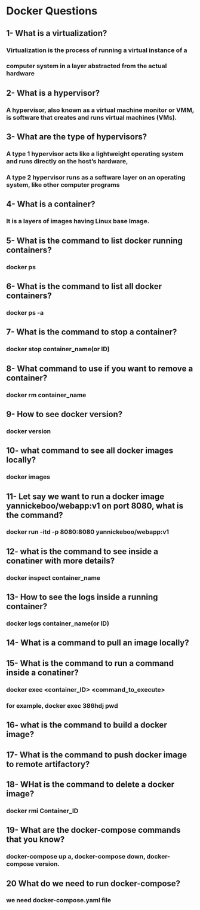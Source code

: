# Docker Questions
## 1- What is a virtualization?
### Virtualization is the process of running a virtual instance of a
### computer system in a layer abstracted from the actual hardware
## 2- What is a hypervisor?
### A hypervisor, also known as a virtual machine monitor or VMM, is software that creates and runs virtual machines (VMs).
## 3- What are the type of hypervisors?
### A type 1 hypervisor acts like a lightweight operating system and runs directly on the host’s hardware, 
### A type 2 hypervisor runs as a software layer on an operating system, like other computer programs
## 4- What is a container?
### It is a layers of images having Linux base Image.
## 5- What is the command to list docker running containers?
### docker ps
## 6- What is the command to list all docker containers?
### docker ps -a
## 7- What is the command to stop a container?
### docker stop container_name(or ID)
## 8- What command to use if you want to remove a container?
### docker rm container_name
## 9- How to see docker version?
### docker version
## 10- what command to see all docker images locally?
### docker images
## 11- Let say we want to run a docker image yannickeboo/webapp:v1 on port 8080, what is the command?
### docker run -itd -p 8080:8080 yannickeboo/webapp:v1
## 12- what is the command to see inside a conatiner with more details?
### docker inspect container_name
## 13- How to see the logs inside a running container?
### docker logs container_name(or ID)
## 14- What is a command to pull an image locally?
## 15- What is the command to run a command inside a conatiner?
### docker exec <container_ID> <command_to_execute>
### for example, docker exec 386hdj pwd
## 16- what is the command to build a docker image?
## 17- What is the command to push docker image to remote artifactory?
## 18- WHat is the command to delete a docker image?
### docker rmi Container_ID
## 19- What are the docker-compose commands that you know?
### docker-compose up a, docker-compose down, docker-compose version.
## 20 What do we need to run docker-compose?
### we need docker-compose.yaml file
